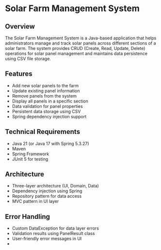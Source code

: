 # Solar Farm Management System

## Overview
The Solar Farm Management System is a Java-based application that helps administrators manage and track solar panels across different sections of a solar farm. The system provides CRUD (Create, Read, Update, Delete) operations for solar panel management and maintains data persistence using CSV file storage.


## Features
- Add new solar panels to the farm
- Update existing panel information
- Remove panels from the system
- Display all panels in a specific section
- Data validation for panel properties
- Persistent data storage using CSV
- Spring dependency injection support

## Technical Requirements
- Java 21 (or Java 17 with Spring 5.3.27)
- Maven
- Spring Framework
- JUnit 5 for testing

## Architecture
- Three-layer architecture (UI, Domain, Data)
- Dependency injection using Spring
- Repository pattern for data access
- MVC pattern in UI layer

## Error Handling
- Custom DataException for data layer errors
- Validation results using PanelResult class
- User-friendly error messages in UI
- 
